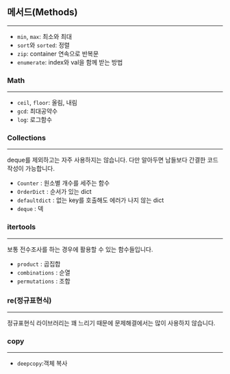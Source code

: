 ## 메서드(Methods)

----

- `min`, `max`: 최소와 최대
- `sort`와 `sorted`: 정렬
- `zip`: container 연속으로 반복문
- `enumerate`: index와 val을 함께 받는 방법

### Math

----

- `ceil`, `floor`: 올림, 내림
- `gcd`: 최대공약수
- `log`: 로그함수

### Collections

-----

deque를 제외하고는 자주 사용하지는 않습니다. 다만 알아두면 남들보다 간결한 코드 작성이 가능합니다.

- `Counter` : 원소별 개수를 세주는 함수
- `OrderDict` : 순서가 있는 dict
- `defaultdict` : 없는 key를 호출해도 에러가 나지 않는 dict
- `deque` : 덱

### itertools

-----

보통 전수조사를 하는 경우에 활용할 수 있는 함수들입니다.

- `product` : 곱집합
- `combinations` : 순열
- `permutations` : 조합

### re(정규표현식)

----

정규표현식 라이브러리는 꽤 느리기 때문에 문제해결에서는 많이 사용하지 않습니다.

### copy

-----

- `deepcopy`:객체 복사

